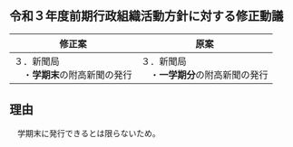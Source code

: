 ## 令和３年度前期行政組織活動方針に対する修正動議

| 修正案                                          | 原案                                              |
| ----------------------------------------------- | ------------------------------------------------- |
| ３．新聞局<br />　・**学期末**の附高新聞の発行 | ３．新聞局<br />　・**一学期分**の附高新聞の発行 |

## 理由

　学期末に発行できるとは限らないため。
